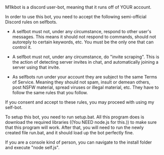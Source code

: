 M1lkbot is a discord user-bot, meaning that it runs off of YOUR account.

In order to use this bot, you need to accept the following semi-official Discord rules on selfbots.


- A selfbot must not, under any circumstance, respond to other user's messages. This means it should not respond to commands, should not autoreply to certain keywords, etc. You must be the only one that can control it.

- A selfbot must not, under any circumstance, do "invite scraping". This is the action of detecting server invites in chat, and automatically joining a server using that invite.

- As selfbots run under your account they are subject to the same Terms of Service. Meaning they should not spam, insult or demean others, post NSFW material, spread viruses or illegal material, etc. They have to follow the same rules that you follow.

If you consent and accept to these rules, you may proceed with using my self-bot.

To setup this bot, you need to run setup.bat. All this program does is download the required libraries ((You NEED node.js for this.)) to make sure that this program will work. After that, you will need to run the newly created file run.bat, and it should load up the bot perfectly fine.

If you are a console kind of person, you can navigate to the install folder and execute "node self.js".